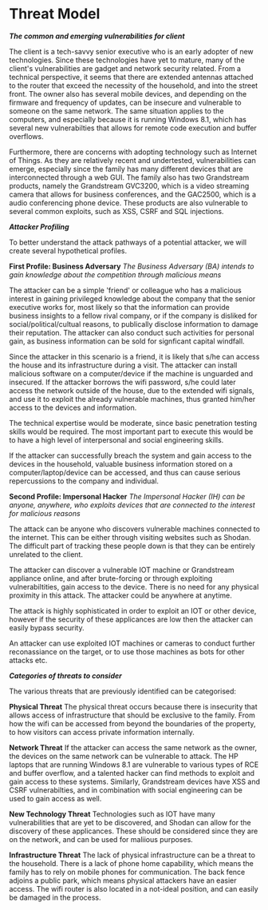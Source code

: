 # Threat Model

***The common and emerging vulnerabilities for client***

The client is a tech-savvy senior executive who is an early adopter of new technologies. Since these technologies have yet to mature, many of the client's vulnerabilities are gadget and network security related. From a technical perspective, it seems that there are extended antennas attached to the router that exceed the necessity of the household, and into the street front. The owner also has several mobile devices, and depending on the firmware and frequency of updates, can be insecure and vulnerable to someone on the same network. The same situation applies to the computers, and especially because it is running Windows 8.1, which has several new vulnerabilties that allows for remote code execution and buffer overflows. 

Furthermore, there are concerns with adopting technology such as Internet of Things. As they are relatively recent and undertested, vulnerabilities can emerge, especially since the family has many different devices that are interconnected through a web GUI. The family also has two Grandstream products, namely the Grandstream GVC3200, which is a video streaming camera that allows for business conferences, and the GAC2500, which is a audio conferencing phone device. These products are also vulnerable to several common exploits, such as XSS, CSRF and SQL injections.

***Attacker Profiling***

To better understand the attack pathways of a potential attacker, we will create several hypothetical profiles.

**First Profile: Business Adversary**
*The Business Adversary (BA) intends to gain knowledge about the competition through malicious means*

The attacker can be a simple 'friend' or colleague who has a malicious interest in gaining privileged knowledge about the company that the senior executive works for, most likely so that the information can provide business insights to a fellow rival company, or if the company is disliked for social/political/cultual reasons, to publically disclose information to damage their reputation. The attacker can also conduct such activities for personal gain, as business information can be sold for signficant capital windfall.

Since the attacker in this scenario is a friend, it is likely that s/he can access the house and its infrastructure during a visit. The attacker can install malicious software on a computer/device if the machine is unguarded and insecured. If the attacker borrows the wifi password, s/he could later access the network outside of the house, due to the extended wifi signals, and use it to exploit the already vulnerable machines, thus granted him/her access to the devices and information.

The technical expertise would be moderate, since basic penetration testing skills would be required. The most important part to execute this would be to have a high level of interpersonal and social engineering skills.

If the attacker can successfully breach the system and gain access to the devices in the household, valuable business information stored on a computer/laptop/device can be accessed, and thus can cause serious repercussions to the company and individual.

**Second Profile: Impersonal Hacker**
*The Impersonal Hacker (IH) can be anyone, anywhere, who exploits devices that are connected to the interest for malicious reasons*

The attack can be anyone who discovers vulnerable machines connected to the internet. This can be either through visiting websites such as Shodan. The difficult part of tracking these people down is that they can be entirely unrelated to the client.

The attacker can discover a vulnerable IOT machine or Grandstream appliance online, and after brute-forcing or through exploiting vulnerabiltities, gain access to the device. There is no need for any physical proximity in this attack. The attacker could be anywhere at anytime.

The attack is highly sophisticated in order to exploit an IOT or other device, however if the security of these applicances are low then the attacker can easily bypass security.

An attacker can use exploited IOT machines or cameras to conduct further reconassiance on the target, or to use those machines as bots for other attacks etc.

***Categories of threats to consider***

The various threats that are previously identified can be categorised:

**Physical Threat**
The physical threat occurs because there is insecurity that allows access of infrastructure that should be exclusive to the family. From how the wifi can be accessed from beyond the boundaries of the property, to how visitors can access private information internally. 

**Network Threat**
If the attacker can access the same network as the owner, the devices on the same network can be vulnerable to attack. The HP laptops that are running Windows 8.1 are vulnerable to various types of RCE and buffer overflow, and a talented hacker can find methods to exploit and gain access to these systems. Similarly, Grandstream devices have XSS and CSRF vulnerabilties, and in combination with social engineering can be used to gain access as well.

**New Technology Threat**
Technologies such as IOT have many vulnerabilities that are yet to be discovered, and Shodan can allow for the discovery of these applicances. These should be considered since they are on the network, and can be used for maliious purposes.

**Infrastructure Threat**
The lack of physical infrastructure can be a threat to the household. There is a lack of phone home capability, which means the family has to rely on mobile phones for communication. The back fence adjoins a public park, which means physical attackers have an easier access. The wifi router is also located in a not-ideal position, and can easily be damaged in the process.
